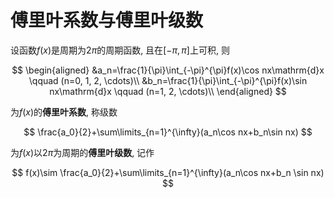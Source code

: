 # 傅里叶系数与傅里叶级数

设函数$f(x)$是周期为$2\pi$的周期函数, 且在$[-\pi, \pi]$上可积, 则

$$
\begin{aligned}
	&a_n=\frac{1}{\pi}\int_{-\pi}^{\pi}f(x)\cos nx\mathrm{d}x \qquad (n=0, 1, 2, \cdots)\\
	&b_n=\frac{1}{\pi}\int_{-\pi}^{\pi}f(x)\sin nx\mathrm{d}x \qquad (n=1, 2, \cdots)\\
\end{aligned}
$$

为$f(x)$的**傅里叶系数**, 称级数

$$
\frac{a_0}{2}+\sum\limits_{n=1}^{\infty}(a_n\cos nx+b_n\sin nx)
$$

为$f(x)$以$2\pi$为周期的**傅里叶级数**, 记作

$$
f(x)\sim \frac{a_0}{2}+\sum\limits_{n=1}^{\infty}(a_n\cos nx+b_n \sin nx)
$$
